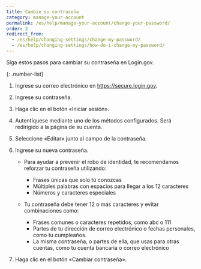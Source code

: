 ```yaml
---
title: Cambie su contraseña
category: manage-your-account
permalink: /es/help/manage-your-account/change-your-password/
order: 2
redirect_from:
  - /es/help/changing-settings/change-my-password/
  - /es/help/changing-settings/how-do-i-change-my-password/
---
```

Siga estos pasos para cambiar su contraseña en Login.gov.

{: .number-list}

1. Ingrese su correo electrónico en https://secure.login.gov.
2. Ingrese su contraseña.
3. Haga clic en el botón «Iniciar sesión».
4. Autentíquese mediante uno de los métodos configurados. Será redirigido a la página de su cuenta.
5. Seleccione «Editar» junto al campo de la contraseña.
6. Ingrese su nueva contraseña.

   * Para ayudar a prevenir el robo de identidad, te recomendamos reforzar tu contraseña utilizando:

     * Frases únicas que solo tú conozcas
     * Múltiples palabras con espacios para llegar a los 12 caracteres
     * Números y caracteres especiales
   * Tu contraseña debe tener 12 o más caracteres y evitar combinaciones como:

     * Frases comunes o caracteres repetidos, como abc o 111
     * Partes de tu dirección de correo electrónico o fechas personales, como tu cumpleaños.
     * La misma contraseña, o partes de ella, que usas para otras cuentas, como tu cuenta bancaria o correo electrónico
7. Haga clic en el botón «Cambiar contraseña».